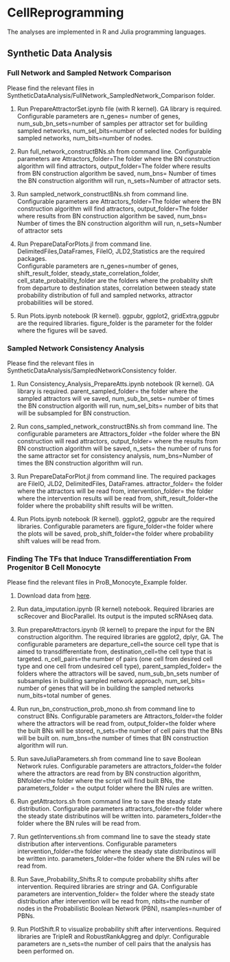# CellReprogramming
The analyses are implemented in R and Julia programming languages. 
## Synthetic Data Analysis
### Full Network and Sampled Network Comparison
Please find the relevant files in SyntheticDataAnalysis/FullNetwork_SampledNetwork_Comparison folder.
1. Run PrepareAttractorSet.ipynb file (with R kernel). GA library is required.
Configurable parameters  are
n_genes= number of genes,
num_sub_bn_sets=number of samples per attractor set for  building sampled networks,
num_sel_bits=number of selected nodes for  building sampled networks,
num_bits=number of nodes.

2. Run full_network_constructBNs.sh from command line.
Configurable parameters are
Attractors_folder=The folder where the BN construction algorithm  will find attractors,
output_folder=The folder where results from BN construction algorithm be saved, 
num_bns= Number of times the BN construction algorithm will run, 
n_sets=Number of attractor sets.

3. Run sampled_network_constructBNs.sh from command line. 
Configurable parameters are
Attractors_folder=The folder where the BN construction algorithm  will find attractors,
output_folder=The folder where results from BN construction algorithm be saved, 
num_bns= Number of times the BN construction algorithm will run,
n_sets=Number of attractor sets

4. Run PrepareDataForPlots.jl from command line. DelimitedFiles,DataFrames, FileIO, JLD2,Statistics are the required packages.  
Configurable parameters are
n_genes=number of genes,
shift_result_folder, steady_state_correlation_folder, cell_state_probability_folder are the folders where the probablity shift from departure to destination states, correlation between steady state probability distribution of full and sampled networks, attractor probabilities will be stored. 

5. Run Plots.ipynb notebook (R kernel). ggpubr,  ggplot2, gridExtra,ggpubr are the required libraries. figure_folder is the parameter for the folder where the figures will be saved. 

### Sampled Network Consistency Analysis
Please find the relevant files in SyntheticDataAnalysis/SampledNetworkConsistency folder.
1. Run Consistency_Analysis_PrepareAtts.ipynb notebook (R kernel). GA library is required. parent_sampled_folder= the folder where the sampled attractors will ve saved, num_sub_bn_sets= number of times the BN construction algorith will run, num_sel_bits= number of bits that will be subsampled for BN construction. 

2. Run cons_sampled_network_constructBNs.sh from command line. The configurable parameters are Attractors_folder =the folder where the BN construction will read attractors, output_folder= where the results from BN construction algorithm will be saved, n_sets= the number of runs for the same  attractor set for consistency analysis, num_bns=Number of times the BN construction algorithm will run.

3. Run PrepareDataForPlot.jl from command line. The required packages are FileIO, JLD2, DelimitedFiles, DataFrames. attractor_folder= the folder where the attractors will be read from, intervention_folder= the folder where the intervention results will be read from, shift_result_folder=the folder where the probability shift results will be written. 

4. Run Plots.ipynb notebook (R kernel). ggplot2, ggpubr are the required libraries. Configurable parameters are figure_folder=the folder where the plots will be saved, prob_shift_folder=the folder where probability shift values will be read from. 

### Finding The TFs that Induce Transdifferentiation From Progenitor B Cell Monocyte
Please find the relevant files in ProB_Monocyte_Example folder.

1. Download data from [here](https://www.ncbi.nlm.nih.gov/geo/query/acc.cgi?acc=GSE116256). 

2. Run data_imputation.ipynb (R kernel) notebook. Required libraries are scRecover and  BiocParallel. Its output is the imputed scRNAseq data.

3. Run prepareAttractors.ipynb (R kernel) to prepare the input for the BN construction algorithm. The required libraries are ggplot2, dplyr, GA. The configurable parameters are departure_cell=the source cell type that is aimed to transdifferentiate from, destination_cell=the cell type that is targeted. n_cell_pairs=the number of pairs (one cell from desired cell type and  one cell from undesired cell type), parent_sampled_folder= the folders where the attractors will be saved,  num_sub_bn_sets number of subsamples in building sampled network approach, num_sel_bits= number of genes that will be in building the sampled networks num_bits=total number of genes. 

4. Run run_bn_construction_prob_mono.sh from command line to construct BNs. Configurable parameters are Attractors_folder=the folder where the attractors will be read from, output_folder=the folder where the built BNs will be stored, n_sets=the number of cell pairs that the BNs will be built on. num_bns=the number of times that BN construction algorithm will run. 

5. Run saveJuliaParameters.sh from command line to save Boolean Network rules. Configurable parameters are attractors_folder=the folder where the attractors are read from by BN construction algorithm, BNfolder=the folder where the script will find built BNs, the parameters_folder = the output folder where the BN rules are written. 

6. Run getAttractors.sh from command line to save the steady state distribution. Configurable parameters attractors_folder=the folder where the steady state distributinos will be written into. parameters_folder=the folder where the BN rules will be read from. 

7. Run getInterventions.sh from command line to save the steady state distribution after interventions. Configurable parameters intervention_folder=the folder where the steady state distributinos will be written into. parameters_folder=the folder where the BN rules will be read from.
 
8. Run Save_Probability_Shifts.R to compute probability shifts after intervention. Required libraries are stringr and  GA. Configurable parameters are 
intervention_folder= the folder where the steady state distribution after intervention will be read from, nbits=the number of nodes in the Probabilistic Boolean Network (PBN), nsamples=number of PBNs.

9. Run PlotShift.R to visualize probability shift after interventions. Required libraries are TripleR and RobustRankAggreg and dplyr. Configurable parameters are  n_sets=the number of cell pairs that the analysis has been performed on.

